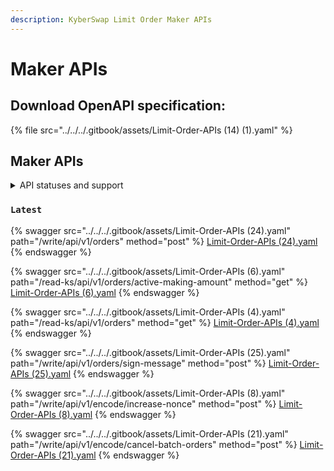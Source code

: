 ```yaml
---
description: KyberSwap Limit Order Maker APIs
---
```


# Maker APIs

## Download OpenAPI specification:

{% file src="../../../.gitbook/assets/Limit-Order-APIs (14) (1).yaml" %}

## Maker APIs

<details>

<summary>API statuses and support</summary>

KyberSwap APIs uses the following statuses to minimize version miscommunications and ensure an uninterrupted service for the end user:

* `Latest`: API is functional and supported. This is the recommended version for all integrators (new and existing).
* `Legacy`: API remains functional with support for bugs only. No new feature updates.
* `Deprecated`: API is no longer functional and is not supported.

For all developers, it is highly recommended that you refer to the API with the `Latest` tag to ensure access to the latest features as well as improved service quality and efficiency. APIs which are planned to be sunset will be tagged `Legacy` during the transition period and thereafter moved to `Deprecated`.

The KyberSwap Docs will continue to maintain information regarding `Legacy` and `Deprecated` APIs.

</details>

### `Latest`

{% swagger src="../../../.gitbook/assets/Limit-Order-APIs (24).yaml" path="/write/api/v1/orders" method="post" %}
[Limit-Order-APIs (24).yaml](<../../../.gitbook/assets/Limit-Order-APIs (24).yaml>)
{% endswagger %}

{% swagger src="../../../.gitbook/assets/Limit-Order-APIs (6).yaml" path="/read-ks/api/v1/orders/active-making-amount" method="get" %}
[Limit-Order-APIs (6).yaml](<../../../.gitbook/assets/Limit-Order-APIs (6).yaml>)
{% endswagger %}

{% swagger src="../../../.gitbook/assets/Limit-Order-APIs (4).yaml" path="/read-ks/api/v1/orders" method="get" %}
[Limit-Order-APIs (4).yaml](<../../../.gitbook/assets/Limit-Order-APIs (4).yaml>)
{% endswagger %}

{% swagger src="../../../.gitbook/assets/Limit-Order-APIs (25).yaml" path="/write/api/v1/orders/sign-message" method="post" %}
[Limit-Order-APIs (25).yaml](<../../../.gitbook/assets/Limit-Order-APIs (25).yaml>)
{% endswagger %}

{% swagger src="../../../.gitbook/assets/Limit-Order-APIs (8).yaml" path="/write/api/v1/encode/increase-nonce" method="post" %}
[Limit-Order-APIs (8).yaml](<../../../.gitbook/assets/Limit-Order-APIs (8).yaml>)
{% endswagger %}

{% swagger src="../../../.gitbook/assets/Limit-Order-APIs (21).yaml" path="/write/api/v1/encode/cancel-batch-orders" method="post" %}
[Limit-Order-APIs (21).yaml](<../../../.gitbook/assets/Limit-Order-APIs (21).yaml>)
{% endswagger %}
